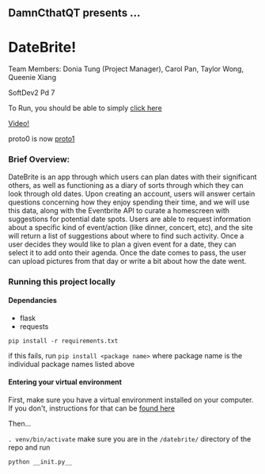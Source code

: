 ## DamnCthatQT presents ...
# DateBrite!
Team Members: Donia Tung (Project Manager), Carol Pan, Taylor Wong, Queenie Xiang

SoftDev2 Pd 7

To Run, you should be able to simply [click here](http://datebrite.stuycs.org)

[Video!](https://youtu.be/xY3uT0df1oA)

proto0 is now [proto1](http://165.227.71.95/)

### Brief Overview: 
DateBrite is an app through which users can plan dates with their significant others, as well as functioning as a diary of sorts through which they can look through old dates. Upon creating an account, users will answer certain questions concerning how they enjoy spending their time, and we will use this data, along with the Eventbrite API to curate a homescreen with suggestions for potential date spots. Users are able to request information about a specific kind of event/action (like dinner, concert, etc), and the site will return a list of suggestions about where to find such activity. Once a user decides they would like to plan a given event for a date, they can select it to add onto their agenda. Once the date comes to pass, the user can upload pictures from that day or write a bit about how the date went.


### Running this project locally
#### Dependancies
  * flask
  * requests

`pip install -r requirements.txt`

if this fails, run `pip install <package name>` where package name is the individual package names listed above

#### Entering your virtual environment
First, make sure you have a virtual environment installed on your computer. If you don't, instructions for that can be [found here](https://packaging.python.org/guides/installing-using-pip-and-virtualenv/)

Then...

`. venv/bin/activate`
make sure you are in the `/datebrite/` directory of the repo and run

`python __init.py__`
